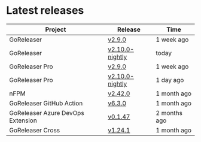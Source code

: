 # Latest releases

| Project                           | Release                                                                                         | Time        |
| --------------------------------- | ----------------------------------------------------------------------------------------------- | ----------- |
| GoReleaser | [v2.9.0](https://github.com/goreleaser/goreleaser/releases/tag/v2.9.0) | 1 week ago |
| GoReleaser | [v2.10.0-nightly](https://github.com/goreleaser/goreleaser/releases/tag/nightly) | today |
| GoReleaser Pro | [v2.9.0](https://github.com/goreleaser/goreleaser-pro/releases/tag/v2.9.0) | 1 week ago |
| GoReleaser Pro | [v2.10.0-nightly](https://github.com/goreleaser/goreleaser-pro/releases/tag/nightly) | 1 day ago |
| nFPM | [v2.42.0](https://github.com/goreleaser/nfpm/releases/tag/v2.42.0) | 1 month ago |
| GoReleaser GitHub Action | [v6.3.0](https://github.com/goreleaser/goreleaser-action/releases/tag/v6.3.0) | 1 month ago |
| GoReleaser Azure DevOps Extension | [v0.1.47](https://github.com/goreleaser/goreleaser-azure-devops-extension/releases/tag/v0.1.47) | 2 months ago |
| GoReleaser Cross | [v1.24.1](https://github.com/goreleaser/goreleaser-cross/releases/tag/v1.24.1) | 1 month ago |
